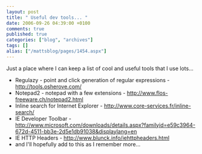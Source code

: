 ```yaml
---
layout: post
title: " Useful dev tools... "
date: 2006-09-26 04:39:00 +0100
comments: true
published: true
categories: ["blog", "archives"]
tags: []
alias: ["/mattsblog/pages/1454.aspx"]
---
```

<!-- more -->

<P>Just a place where I can keep a list of cool and useful tools that I use lots...</P>
 <UL>
 <LI><SPAN class=Normal id=dnn_ctr542_HtmlModule_HtmlHolder>Regulazy - point and click generation of regular expressions - <A href="http://tools.osherove.com/">http://tools.osherove.com/</A></SPAN> 
 <LI><SPAN class=Normal>Notepad2 - notepad with a few extensions - <A href="http://www.flos-freeware.ch/notepad2.html">http://www.flos-freeware.ch/notepad2.html</A></SPAN> 
 <LI>Inline search for Internet Explorer - <A href="http://www.core-services.fr/inline-search/">http://www.core-services.fr/inline-search/</A> 
 <LI>IE Developer Toolbar - <A href="http://www.microsoft.com/downloads/details.aspx?familyid=e59c3964-672d-4511-bb3e-2d5e1db91038&amp;displaylang=en">http://www.microsoft.com/downloads/details.aspx?familyid=e59c3964-672d-4511-bb3e-2d5e1db91038&amp;displaylang=en</A>
 <LI>IE HTTP Headers - <A href="http://www.blunck.info/iehttpheaders.html">http://www.blunck.info/iehttpheaders.html</A>
 <LI><SPAN class=Normal>and I'll hopefully add to this as I remember more...</SPAN></LI></UL>
